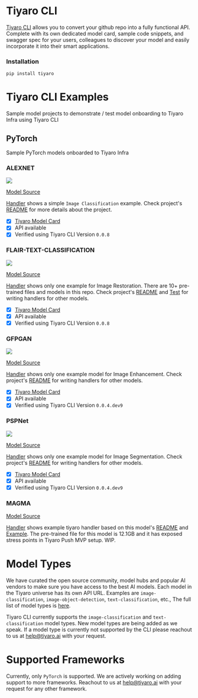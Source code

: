 # Tiyaro CLI
[Tiyaro CLI](https://pypi.org/project/tiyaro/) allows you to convert your github repo into a fully functional API. Complete with its own dedicated model card, sample code snippets, and swagger spec for your users, 
colleagues to discover your model and easily incorporate it into their smart applications.

### Installation
```
pip install tiyaro
```

# Tiyaro CLI Examples
Sample model projects to demonstrate / test model onboarding to Tiyaro Infra using Tiyaro CLI

## PyTorch
Sample PyTorch models onboarded to Tiyaro Infra

### ALEXNET

<a href="https://console.tiyaro.ai/explore/trn:model:123456789012-venkat:1.0:alexnetpy_dc50d8">
<img src="https://tiyaro-public-docs.s3.us-west-2.amazonaws.com/assets/tiyaro_badge.svg"></a>

[Model Source](https://github.com/Lornatang/AlexNet-PyTorch)

[Handler](./AlexNet/tiyaro_handler/) shows a simple `Image Classification` example. Check project's [README](./AlexNet/README.md) for more details about the project.

- [x] [Tiyaro Model Card](https://console.tiyaro.ai/explore/trn:model:123456789012-venkat:1.0:alexnetpy_dc50d8)
- [x] API available
- [x] Verified using Tiyaro CLI Version `0.0.8`

### FLAIR-TEXT-CLASSIFICATION

<a href="https://console.tiyaro.ai/explore/trn:model:123456789012-venkat:1.0:FLAIR_TEXT_CLASSIFICATION_0e19a4">
<img src="https://tiyaro-public-docs.s3.us-west-2.amazonaws.com/assets/tiyaro_badge.svg"></a>

[Model Source](https://github.com/JingyunLiang/SwinIR)

[Handler](./SwinIR/tiyaro_handler/) shows only one example for Image Restoration.  There are 10+ pre-trained files and models in this repo.  Check project's [README](./SwinIR/README.md) and [Test](./SwinIR/main_test_swinir.py) for writing handlers for other models.

- [x] [Tiyaro Model Card](https://console.tiyaro.ai/explore/trn:model:123456789012-venkat:1.0:SWINIR_899ec8)
- [x] API available
- [x] Verified using Tiyaro CLI Version `0.0.8`

### GFPGAN

<a href="https://console.tiyaro.ai/explore/trn:model:123456789012-smainkar:1.0:GFPGAN_680907">
<img src="https://tiyaro-public-docs.s3.us-west-2.amazonaws.com/assets/tiyaro_badge.svg"></a>

[Model Source](https://github.com/TencentARC/GFPGAN)

[Handler](./GFPGAN/tiyaro_handler/) shows only one example model for Image Enhancement.  Check project's [README](./GFPGAN/README.md) for writing handlers for other models.

- [x] [Tiyaro Model Card](https://console.tiyaro.ai/explore/trn:model:123456789012-smainkar:1.0:GFPGAN_680907)
- [x] API available
- [x] Verified using Tiyaro CLI Version `0.0.4.dev9`

### PSPNet

<a href="https://console.tiyaro.ai/explore/trn:model:123456789012-smainkar:1.0:PSPNet_ef885d">
<img src="https://tiyaro-public-docs.s3.us-west-2.amazonaws.com/assets/tiyaro_badge.svg"></a>

[Model Source](https://github.com/yassouali/pytorch-segmentation)

[Handler](./PSPNet/tiyaro_handler/) shows only one example model for Image Segmentation. Check project's [README](./PSPNet/README.md)  for writing handlers for other models.

- [x] [Tiyaro Model Card](https://console.tiyaro.ai/explore/trn:model:123456789012-smainkar:1.0:PSPNet_ef885d)
- [x] API available
- [x] Verified using Tiyaro CLI Version `0.0.4.dev9`

### MAGMA
[Model Source](https://github.com/Aleph-Alpha/magma)

[Handler](./magma/tiyaro_handler/) shows example tiyaro handler based on this model's [README](./magma/README.md) and [Example](./magma/example_inference.py). The pre-trained file for this model is 12.1GB and it has exposed stress points in Tiyaro Push MVP setup.  WIP.

# Model Types
We have curated the open source community, model hubs and popular AI vendors to make sure you have access to the best AI models. Each model in the Tiyaro universe has its own API URL.  Examples are `image-classification`, `image-object-detection`, `text-classification`, etc., The full list of model types is [here](https://github.com/tiyaro/code-samples/tree/main/python).  

Tiyaro CLI currently supports the `image-classification` and `text-classification` model types. New model types are being added as we speak. If a model type is currently not supported by the CLI please reachout to us
at help@tiyaro.ai with your request.

# Supported Frameworks
Currently, only `PyTorch` is supported. We are actively working on adding support to more frameworks. Reachout to us at help@tiyaro.ai with your request for any other framework.
